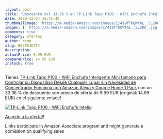 ```yaml
---
layout: post
title: 'Descuento del 33.36 % en TP-Link Tapo P100 - WiFi Enchufe Intelig'
date: 2020-12-04 19:45:49
thumbnailImage: 'https://m.media-amazon.com/images/I/419fTbQWthL._SL200_.jpg'
images: [ 'https://m.media-amazon.com/images/I/419fTbQWthL._SL200_.jpg' ]
comments: true
category: ofertas
author: ring
slug: B07Z5JD3T4
description:
actualPrice: 9.99 EUR
comparePrice: 14.99 EUR
inStock: true
---
```


Tienes [TP-Link Tapo P100 - WiFi Enchufe Inteligente Mini tamaño para Controlar su Dispositivo Desde Cualquier Lugar  sin Necesidad de Concentrador  Funciona con Amazon Alexa y Google Home  1 Pack](https://www.amazon.es/dp/B07Z5JD3T4/?tag=tolees-21) con un 33.36 % de descuento con precio de oferta de 9.99 EUR (original: 14.99 EUR) en el siguiente enlace!

[![TP-Link Tapo P100 - WiFi Enchufe Intelig](https://m.media-amazon.com/images/I/419fTbQWthL._SL200_.jpg)](https://www.amazon.es/dp/B07Z5JD3T4/?tag=tolees-21)

[Accede a la oferta!!](https://www.amazon.es/dp/B07Z5JD3T4/?tag=tolees-21)

Links participate in Amazon Associate program and might generate a comission on qualifying sales


